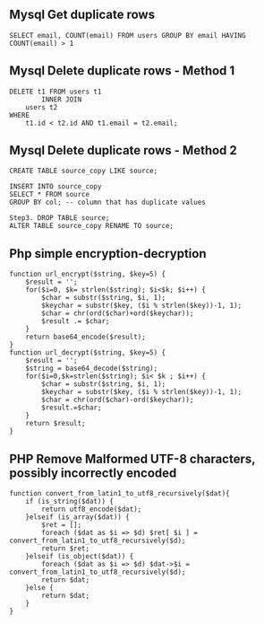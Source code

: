 ## Mysql Get duplicate rows
```
SELECT email, COUNT(email) FROM users GROUP BY email HAVING COUNT(email) > 1 
```

## Mysql Delete duplicate rows - Method 1
```
DELETE t1 FROM users t1
        INNER JOIN
    users t2 
WHERE
    t1.id < t2.id AND t1.email = t2.email;
```

## Mysql Delete duplicate rows - Method 2
```
CREATE TABLE source_copy LIKE source;
```
```
INSERT INTO source_copy
SELECT * FROM source
GROUP BY col; -- column that has duplicate values
```
```
Step3. DROP TABLE source;
ALTER TABLE source_copy RENAME TO source;
```

## Php simple encryption-decryption
```
function url_encrypt($string, $key=5) {
    $result = '';
    for($i=0, $k= strlen($string); $i<$k; $i++) {
        $char = substr($string, $i, 1);
        $keychar = substr($key, ($i % strlen($key))-1, 1);
        $char = chr(ord($char)+ord($keychar));
        $result .= $char;
    }
    return base64_encode($result);
}
function url_decrypt($string, $key=5) {
    $result = '';
    $string = base64_decode($string);
    for($i=0,$k=strlen($string); $i< $k ; $i++) {
        $char = substr($string, $i, 1);
        $keychar = substr($key, ($i % strlen($key))-1, 1);
        $char = chr(ord($char)-ord($keychar));
        $result.=$char;
    }
    return $result;
}
```

## PHP Remove Malformed UTF-8 characters, possibly incorrectly encoded
```
function convert_from_latin1_to_utf8_recursively($dat){
    if (is_string($dat)) {
        return utf8_encode($dat);
    }elseif (is_array($dat)) {
        $ret = [];
        foreach ($dat as $i => $d) $ret[ $i ] = convert_from_latin1_to_utf8_recursively($d);
        return $ret;
    }elseif (is_object($dat)) {
        foreach ($dat as $i => $d) $dat->$i = convert_from_latin1_to_utf8_recursively($d);
        return $dat;
    }else {
        return $dat;
    }
}
```
